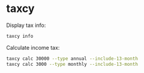 # taxcy

Display tax info:

```bash
taxcy info
```

Calculate income tax:

```bash
taxcy calc 30000 --type annual --include-13-month
taxcy calc 3000 --type monthly --include-13-month
```
